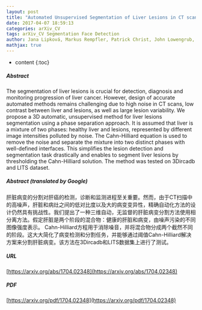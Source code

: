 ```yaml
---
layout: post
title: "Automated Unsupervised Segmentation of Liver Lesions in CT scans via Cahn-Hilliard Phase Separation"
date: 2017-04-07 18:59:13
categories: arXiv_CV
tags: arXiv_CV Segmentation Face Detection
author: Jana Lipková, Markus Rempfler, Patrick Christ, John Lowengrub, Bjoern H. Menze
mathjax: true
---
```


* content
{:toc}

##### Abstract
The segmentation of liver lesions is crucial for detection, diagnosis and monitoring progression of liver cancer. However, design of accurate automated methods remains challenging due to high noise in CT scans, low contrast between liver and lesions, as well as large lesion variability. We propose a 3D automatic, unsupervised method for liver lesions segmentation using a phase separation approach. It is assumed that liver is a mixture of two phases: healthy liver and lesions, represented by different image intensities polluted by noise. The Cahn-Hilliard equation is used to remove the noise and separate the mixture into two distinct phases with well-defined interfaces. This simplifies the lesion detection and segmentation task drastically and enables to segment liver lesions by thresholding the Cahn-Hilliard solution. The method was tested on 3Dircadb and LITS dataset.

##### Abstract (translated by Google)
肝脏病变的分割对肝癌的检测，诊断和监测进程至关重要。然而，由于CT扫描中的高噪声，肝脏和病灶之间的低对比度以及大的病变变异性，精确自动化方法的设计仍然具有挑战性。我们提出了一种三维自动，无监督的肝脏病变分割方法使用相分离方法。假定肝脏是两个阶段的混合物：健康的肝脏和病变，由噪声污染的不同图像强度表示。 Cahn-Hilliard方程用于消除噪音，并将混合物分成两个截然不同的阶段。这大大简化了病变检测和分割任务，并能够通过阈值Cahn-Hilliard解决方案来分割肝脏病变。该方法在3Dircadb和LITS数据集上进行了测试。

##### URL
[https://arxiv.org/abs/1704.02348](https://arxiv.org/abs/1704.02348)

##### PDF
[https://arxiv.org/pdf/1704.02348](https://arxiv.org/pdf/1704.02348)

